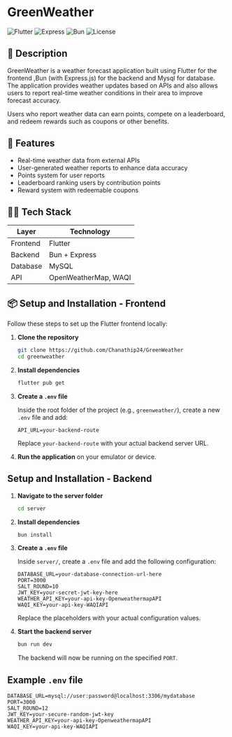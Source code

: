 # GreenWeather


![Flutter](https://img.shields.io/badge/Flutter-3.0-blue?logo=flutter)
![Express](https://img.shields.io/badge/Express.js-Backend-black?logo=express)
![Bun](https://img.shields.io/badge/Bun-JS_Runner-yellow?logo=bun)
![License](https://img.shields.io/github/license/Chanathip24/GreenWeather)

## 🌱 Description

GreenWeather is a weather forecast application built using Flutter for the frontend ,Bun (with Express.js) for the backend and Mysql for database. The application provides weather updates based on APIs and also allows users to report real-time weather conditions in their area to improve forecast accuracy.

Users who report weather data can earn points, compete on a leaderboard, and redeem rewards such as coupons or other benefits.

## 🚀 Features

- Real-time weather data from external APIs
- User-generated weather reports to enhance data accuracy
- Points system for user reports
- Leaderboard ranking users by contribution points
- Reward system with redeemable coupons

## 🧑‍💻 Tech Stack

| Layer     | Technology          |
|-----------|---------------------|
| Frontend  | Flutter             |
| Backend   | Bun + Express       |
| Database  | MySQL   |
| API       | OpenWeatherMap, WAQI |

## 📦 Setup and Installation - Frontend

Follow these steps to set up the Flutter frontend locally:

1. **Clone the repository**

   ```bash
   git clone https://github.com/Chanathip24/GreenWeather
   cd greenweather
   ```

2. **Install dependencies**

   ```bash
   flutter pub get
   ```

3. **Create a `.env` file**

   Inside the root folder of the project (e.g., `greenweather/`), create a new `.env` file and add:

   ```env
   API_URL=your-backend-route
   ```

   Replace `your-backend-route` with your actual backend server URL.

4. **Run the application** on your emulator or device.

## Setup and Installation - Backend

1. **Navigate to the server folder**

   ```bash
   cd server
   ```

2. **Install dependencies**

   ```bash
   bun install
   ```

3. **Create a `.env` file**

   Inside `server/`, create a `.env` file and add the following configuration:

   ```env
   DATABASE_URL=your-database-connection-url-here
   PORT=3000
   SALT_ROUND=10
   JWT_KEY=your-secret-jwt-key-here
   WEATHER_API_KEY=your-api-key-OpenweathermapAPI
   WAQI_KEY=your-api-key-WAQIAPI
   ```

   Replace the placeholders with your actual configuration values.

4. **Start the backend server**

   ```bash
   bun run dev
   ```

   The backend will now be running on the specified `PORT`.

## Example `.env` file

```env
DATABASE_URL=mysql://user:password@localhost:3306/mydatabase
PORT=3000
SALT_ROUND=12
JWT_KEY=your-secure-random-jwt-key
WEATHER_API_KEY=your-api-key-OpenweathermapAPI
WAQI_KEY=your-api-key-WAQIAPI
```

